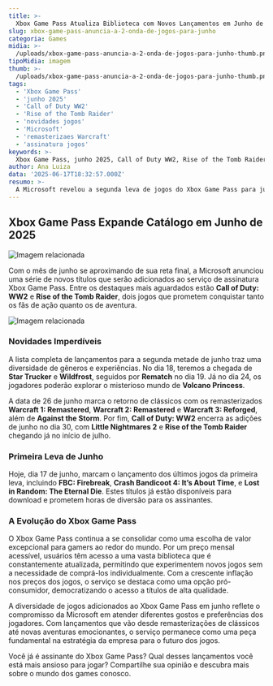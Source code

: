 ```yaml
---
title: >-
  Xbox Game Pass Atualiza Biblioteca com Novos Lançamentos em Junho de 2025
slug: xbox-game-pass-anuncia-a-2-onda-de-jogos-para-junho
categoria: Games
midia: >-
  /uploads/xbox-game-pass-anuncia-a-2-onda-de-jogos-para-junho-thumb.png
tipoMidia: imagem
thumb: >-
  /uploads/xbox-game-pass-anuncia-a-2-onda-de-jogos-para-junho-thumb.png
tags:
  - 'Xbox Game Pass'
  - 'junho 2025'
  - 'Call of Duty WW2'
  - 'Rise of the Tomb Raider'
  - 'novidades jogos'
  - 'Microsoft'
  - 'remasterizaes Warcraft'
  - 'assinatura jogos'
keywords: >-
  Xbox Game Pass, junho 2025, Call of Duty WW2, Rise of the Tomb Raider, novidades jogos, Microsoft, remasterizações Warcraft, assinatura jogos
author: Ana Luiza
data: '2025-06-17T18:32:57.000Z'
resumo: >-
  A Microsoft revelou a segunda leva de jogos do Xbox Game Pass para junho, incluindo grandes títulos como Call of Duty: WW2 e Rise of the Tomb Raider. Descubra quais outros jogos estarão disponíveis para assinantes.
---
```


## Xbox Game Pass Expande Catálogo em Junho de 2025

![Imagem relacionada](/uploads/xbox-game-pass-anuncia-a-2-onda-de-jogos-para-junho-0.png)

Com o mês de junho se aproximando de sua reta final, a Microsoft anunciou uma série de novos títulos que serão adicionados ao serviço de assinatura Xbox Game Pass. Entre os destaques mais aguardados estão **Call of Duty: WW2** e **Rise of the Tomb Raider**, dois jogos que prometem conquistar tanto os fãs de ação quanto os de aventura.

![Imagem relacionada](/uploads/xbox-game-pass-anuncia-a-2-onda-de-jogos-para-junho-1.png)

### Novidades Imperdíveis

A lista completa de lançamentos para a segunda metade de junho traz uma diversidade de gêneros e experiências. No dia 18, teremos a chegada de **Star Trucker** e **Wildfrost**, seguidos por **Rematch** no dia 19. Já no dia 24, os jogadores poderão explorar o misterioso mundo de **Volcano Princess**.

A data de 26 de junho marca o retorno de clássicos com os remasterizados **Warcraft 1: Remastered**, **Warcraft 2: Remastered** e **Warcraft 3: Reforged**, além de **Against the Storm**. Por fim, **Call of Duty: WW2** encerra as adições de junho no dia 30, com **Little Nightmares 2** e **Rise of the Tomb Raider** chegando já no início de julho.

### Primeira Leva de Junho

Hoje, dia 17 de junho, marcam o lançamento dos últimos jogos da primeira leva, incluindo **FBC: Firebreak**, **Crash Bandicoot 4: It’s About Time**, e **Lost in Random: The Eternal Die**. Estes títulos já estão disponíveis para download e prometem horas de diversão para os assinantes.

### A Evolução do Xbox Game Pass

O Xbox Game Pass continua a se consolidar como uma escolha de valor excepcional para gamers ao redor do mundo. Por um preço mensal acessível, usuários têm acesso a uma vasta biblioteca que é constantemente atualizada, permitindo que experimentem novos jogos sem a necessidade de comprá-los individualmente. Com a crescente inflação nos preços dos jogos, o serviço se destaca como uma opção pró-consumidor, democratizando o acesso a títulos de alta qualidade.

A diversidade de jogos adicionados ao Xbox Game Pass em junho reflete o compromisso da Microsoft em atender diferentes gostos e preferências dos jogadores. Com lançamentos que vão desde remasterizações de clássicos até novas aventuras emocionantes, o serviço permanece como uma peça fundamental na estratégia da empresa para o futuro dos jogos.

Você já é assinante do Xbox Game Pass? Qual desses lançamentos você está mais ansioso para jogar? Compartilhe sua opinião e descubra mais sobre o mundo dos games conosco.